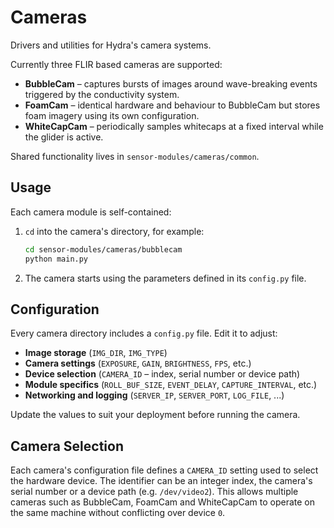 # Cameras

Drivers and utilities for Hydra's camera systems.

Currently three FLIR based cameras are supported:

* **BubbleCam** – captures bursts of images around wave-breaking events
  triggered by the conductivity system.
* **FoamCam** – identical hardware and behaviour to BubbleCam but stores foam
  imagery using its own configuration.
* **WhiteCapCam** – periodically samples whitecaps at a fixed interval while
  the glider is active.

Shared functionality lives in ``sensor-modules/cameras/common``.

## Usage

Each camera module is self-contained:

1. ``cd`` into the camera's directory, for example:

   ```bash
   cd sensor-modules/cameras/bubblecam
   python main.py
   ```

2. The camera starts using the parameters defined in its ``config.py`` file.

## Configuration

Every camera directory includes a ``config.py`` file. Edit it to adjust:

* **Image storage** (``IMG_DIR``, ``IMG_TYPE``)
* **Camera settings** (``EXPOSURE``, ``GAIN``, ``BRIGHTNESS``, ``FPS``, etc.)
* **Device selection** (``CAMERA_ID`` – index, serial number or device path)
* **Module specifics** (``ROLL_BUF_SIZE``, ``EVENT_DELAY``,
  ``CAPTURE_INTERVAL``, etc.)
* **Networking and logging** (``SERVER_IP``, ``SERVER_PORT``, ``LOG_FILE``, ...)

Update the values to suit your deployment before running the camera.

## Camera Selection

Each camera's configuration file defines a ``CAMERA_ID`` setting used to
select the hardware device. The identifier can be an integer index, the
camera's serial number or a device path (e.g. ``/dev/video2``). This allows
multiple cameras such as BubbleCam, FoamCam and WhiteCapCam to operate on the
same machine without conflicting over device ``0``.
